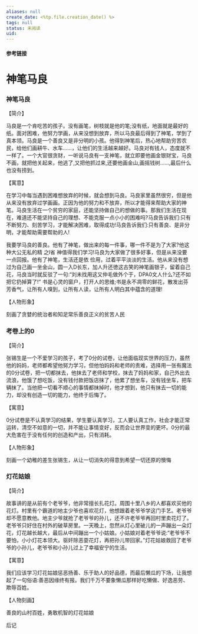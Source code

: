 ```yaml
---
aliases: null
create_date: <%tp.file.creation_date() %>
tags: null
status: 未阅读 
uid: 
---
```



#### 参考链接

# 神笔马良

### 神笔马良

【简介】

马良是一个肯吃苦的孩子。没有画笔，树枝就是他的笔;没有纸，地面就是最好的纸。面对困难，他努力学画，从来没想到放弃，所以马良最后得到了神笔，学到了真本领。马良是一个善良又是非分明的小孩。他得到神笔后，热心地帮助穷苦农民，给他们画耕牛、水车……，让他们的生活越来越好。马良对有钱人，态度就不一样了。一个大官很贪财，一听说马良有一支神笔，就立即要他画金银财宝，马良不画，就把他关起来，他逃了,又把他抓过来,还要他画金山,画摇钱树……,最后什么也没有捞到。

【寓意】

在学习中每当遇到困难想放弃的时候，就会想到马良。马良家里虽然很穷，但是他从来没有放弃过学画画。正因为他的努力和不放弃，所以才能得来帮助大家的神笔。马良生活在一个贫穷的家庭，还能坚持做自己的想做的事。那我们生活在现在，难道还不能坚持自己的理想、不能克服一点小小的困难吗?马良告诉我们:只有不断努力、刻苦学习，才能解决困难，取得成功!马良告诉我们:只有善良、是非分明，才能帮助需要帮助的人!

我要学马良的善良。他有了神笔，做出来的每一件事，哪一件不是为了大家?他这种大公无私的精
之l省
神值得我们学习!马良为大家做了很多好事，但是从来没要一点回报。他有了神笔，生活还是依
俭用，过着平平淡淡的生活。他从来没有想过为自己画一坐金山，圆一入D长东，加人升还徳这古笑的神笔画银子，留着自己花，马良当时就反驳了一句:“刘未找用这又仲毛做外个于，DPA0文人什么?还不如把它扔掉算了!”
书是心灵的窗户，打开人的思维;书是永不凋零的鲜花，散发出芬芳香气，让所有人嗅到，让所有人读，让所有人明白其中蕴含的道理!

【人物形象】

刻画了贪婪的统治者和知足常乐善良正义的贫苦人民

### 考卷上的0

【简介】

张锡生是一个不爱学习的孩子，考了0分的试卷，让他面临现实世界的压力，虽然他的妈妈，老师都希望他努力学习，但他怕妈妈和老师的责难，选择用一张有魔法的0分试卷，把一切都抹去，他抹去了老师和学校，抹去了妈妈和家，自己外出去流浪，他饿了想吃饭，没有钱付款把饭店抹了，他累了想坐车，没有钱坐车，把车辆抹了。当他把一切看不顺心的事情都抹掉时，他才想到，他只有抹去一切的能力，却没有创造一切的能力，他终于后悔了。

【寓意】

0分试卷是不认真学习的结果，学生要认真学习，工人要认真工作，社会才能正常运转，清空不如意的一切，并不能让事情变好，反而会让世界变的更坏。0分的最大危害在于没有任何的创造和产出，只有消耗。

【人物形象】

刻画一个幼稚的差生张锡生，从让一切消失的得意到希望一切还原的懊悔

### 灯花姑娘

【简介】

故事讲的是从前有个老爷爷，他非常擅长扎花灯。周围十里八乡的人都喜欢买他的花灯。村里有个霸道的地主少爷也喜欢花灯，他想跟着老爷爷学这门手艺。老爷爷却不愿意教他。地主少爷就抢了老爷爷的孙儿，还不许老爷爷再回村里卖花灯了。老爷爷只好住在村外的破草房里。一天晚上，忽然从灯心里破儿的一声蹦出一朵灯花，灯花越长越大，最后从中间蹦出一个小姑娘。小姑娘对着老爷爷说:“老爷爷不要怕，小小灯花本领大。驱奸除恶耍花灯，再把孙儿带回家。”灯花姑娘救回了老爷爷的小孙儿，老爷爷和小孙儿过上了幸福安宁的生活。

【寓意】

我们应该学习灯花姑娘惩恶扬善、乐于助人的好品德，而最后懒瓜的下场，让我想起了一句俗语:善恶因缘终有报。我们千万不要象懒瓜那样好吃懒做、好逸恶劳、欺辱百姓。

【人物刻画】

善良的山村百姓，勇敢机智的灯花姑娘

后记